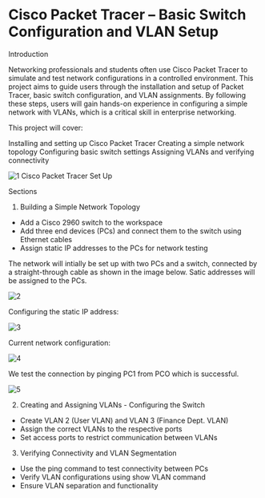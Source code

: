 # Cisco Packet Tracer – Basic Switch Configuration and VLAN Setup

Introduction

Networking professionals and students often use Cisco Packet Tracer to simulate and test network configurations in a controlled environment. This project aims to guide users through the installation and setup of Packet Tracer, basic switch configuration, and VLAN assignments. By following these steps, users will gain hands-on experience in configuring a simple network with VLANs, which is a critical skill in enterprise networking.

This project will cover:

Installing and setting up Cisco Packet Tracer
Creating a simple network topology
Configuring basic switch settings
Assigning VLANs and verifying connectivity

![1 Cisco Packet Tracer Set Up](https://github.com/user-attachments/assets/c272807f-a532-4bfe-871d-ce5ffa8c2641)

Sections 

1.  Building a Simple Network Topology
-  Add a Cisco 2960 switch to the workspace
-  Add three end devices (PCs) and connect them to the switch using Ethernet cables
-  Assign static IP addresses to the PCs for network testing

The network will intially be set up with two PCs and a switch, connected by a straight-through cable as shown in the image below. Satic addresses will be assigned to the PCs.

![2](https://github.com/user-attachments/assets/27f08231-32de-4346-98d3-1fac6abfc19d)

Configuring the static IP address:

![3](https://github.com/user-attachments/assets/79a15faa-50ae-4d6c-b716-a96dca6ce153)

Current network configuration:

![4](https://github.com/user-attachments/assets/79a78d50-fcc6-41ef-b8a5-3041ccb29ee4)

We test the connection by pinging PC1 from PCO which is successful. 

![5](https://github.com/user-attachments/assets/68998ad5-0ea9-4c95-a820-9648a0963ded)

2. Creating and Assigning VLANs - Configuring the Switch
-  Create VLAN 2 (User VLAN) and VLAN 3 (Finance Dept. VLAN)
-  Assign the correct VLANs to the respective ports
-  Set access ports to restrict communication between VLANs

3. Verifying Connectivity and VLAN Segmentation
-  Use the ping command to test connectivity between PCs
-  Verify VLAN configurations using show VLAN command
-  Ensure VLAN separation and functionality
